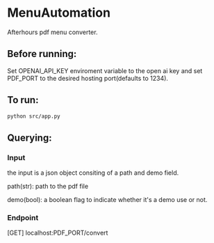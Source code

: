 # MenuAutomation

Afterhours pdf menu converter.

## Before running:

Set OPENAI_API_KEY enviroment variable to the open ai key and set PDF_PORT to the desired hosting port(defaults to 1234).

## To run:

```bash
python src/app.py
```

## Querying:

### Input

the input is a json object consiting of a path and demo field.

path(str): path to the pdf file

demo(bool): a boolean flag to indicate whether it's a demo use or not.

### Endpoint

[GET] localhost:PDF_PORT/convert





